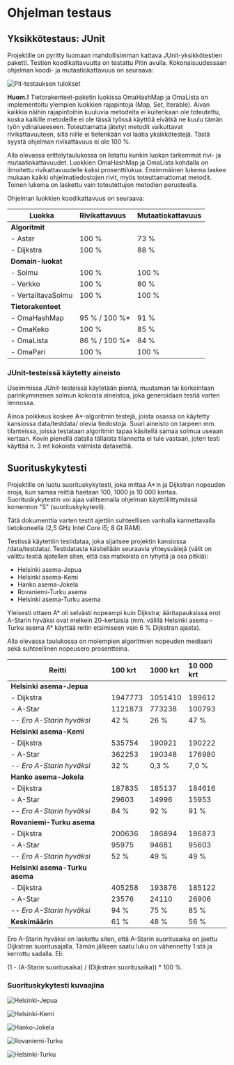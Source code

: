 # Ohjelman testaus

## Yksikkötestaus: JUnit

Projektille on pyritty luomaan mahdollisimman kattava JUnit-yksikkötestien paketti. Testien koodikattavuutta on testattu Pitin avulla. Kokonaisuudessaan ohjelman koodi- ja mutaatiokattavuus on seuraava:

![Pit-testauksen tulokset](/documents/img/pit.png)

**Huom.!** Tietorakenteet-paketin luokissa OmaHashMap ja OmaLista on implementoitu ylempien luokkien rajapintoja (Map, Set, Iterable). Aivan kaikkia näihin rajapintoihin kuuluvia metodeita ei kuitenkaan ole toteutettu, koska kaikille metodeille ei ole tässä työssä käyttöä eivätkä ne kuulu tämän työn ydinalueeseen. Toteuttamatta jätetyt metodit vaikuttavat rivikattavuuteen, sillä niille ei tietenkään voi laatia yksikkötestejä. Tästä syystä ohjelman rivikattavuus ei ole 100 %.

Alla olevassa erittelytaulukossa on listattu kunkin luokan tarkemmat rivi- ja mutaatiokattavuudet. Luokkien OmaHashMap ja OmaLista kohdalla on ilmoitettu rivikattavuudelle kaksi prosenttilukua. Ensimmäinen lukema laskee mukaan kaikki ohjelmatiedostojen rivit, myös toteuttamattomat metodit. Toinen lukema on laskettu vain toteutettujen metodien perusteella.

Ohjelman luokkien koodikattavuus on seuraava:
	
| Luokka             | Rivikattavuus  | Mutaatiokattavuus |
| -------------------|:---------------|:------------------|
| **Algoritmit**     |                |                   |
| - Astar            | 100 %          | 73 %              |
| - Dijkstra         | 100 %          | 88 %              |
| **Domain-luokat**  |                |                   |
| - Solmu            | 100 %          | 100 %             |
| - Verkko           | 100 %          | 80 %              |
| - VertailtavaSolmu | 100 %          | 100 %             |
| **Tietorakenteet** |                |                   |
| - OmaHashMap       | 95 %  / 100 %* | 91  %             |
| - OmaKeko          | 100 %          | 85 %              |
| - OmaLista         | 86 % / 100 %*  | 84 %              |
| - OmaPari          | 100 %          | 100 %             |


### JUnit-testeissä käytetty aineisto

Useimmissa JUnit-testeissä käytetään pientä, muutaman tai korkeintaan parinkymmenen solmun kokoista aineistoa, joka generoidaan testiä varten lennossa.

Ainoa poikkeus koskee A*-algoritmin testejä, joista osassa on käytetty kansiossa data/testdata/ olevia tiedostoja. Suuri aineisto on tarpeen mm. tilanteissa, joissa testataan algoritmin tapaa käsitellä samaa solmua useaan kertaan. Kovin pienellä datalla tällaista tilannetta ei tule vastaan, joten testi käyttää n. 3 mt kokoista valmista datasettiä. 


## Suorituskykytesti

Projektille on luotu suorituskykytesti, joka mittaa A*:n ja Dijkstran nopeuden eroja, kun samaa reittiä haetaan 100, 1000 ja 10 000 kertaa. Suorituskykytestin voi ajaa valitsemalla ohjelman käyttöliittymässä komennon "S" (suorituskykytesti).

Tätä dokumenttia varten testit ajettiin suhteellisen vanhalla kannettavalla tietokoneella (2,5 GHz Intel Core i5; 8 Gt RAM).

Testissä käytettiin testidataa, joka sijaitsee projektin kansiossa /data/testdata/. Testidatasta käsitellään seuraavia yhteysvälejä (välit on valittu testiä ajatellen siten, että osa matkoista on lyhyitä ja osa pitkiä):

* Helsinki asema-Jepua
* Helsinki asema-Kemi
* Hanko asema-Jokela
* Rovaniemi-Turku asema
* Helsinki asema-Turku asema

Yleisesti ottaen A* oli selvästi nopeampi kuin Dijkstra; ääritapauksissa erot A-Starin hyväksi ovat melkein 20-kertaisia (mm. välillä Helsinki asema - Turku asema A* käyttää reitin etsimiseen vain 6 % Dijkstran ajasta).

Alla olevassa taulukossa on molempien algoritmien nopeuden mediaani sekä suhteellinen nopeusero prosentteina.


| Reitti	                | 100 krt	 | 1000 krt      | 10 000 krt |
| --------------------------|:-----------|:--------------|:-----------|
| **Helsinki asema-Jepua**   	|            |               |            |
| - Dijkstra            	| 1947773	 | 1051410	     | 189612     |
| - A-Star                 	| 1121873	 | 773238	     | 100793     |
| -- *Ero A-Starin hyväksi* | 42 %       | 26 %          | 47 %       |
| **Helsinki asema-Kemi** 	|       	 |      	     |            |
| - Dijkstra            	| 535754	 | 190921	     | 190222     |
| - A-Star                	| 362253	 | 190348	     | 176980     |
| -- *Ero A-Starin hyväksi* | 32 %       | 0,3 %         | 7,0 %       |
| **Hanko asema-Jokela**    |            |       	     |            |
| - Dijkstra                | 187835     | 185137	     | 184616     |
| - A-Star                  | 29603	     | 14996         | 15953      |
| -- *Ero A-Starin hyväksi* | 84 %       | 92 %          | 91 %       |
| **Rovaniemi-Turku asema**	|        	 |       	     |            |
| - Dijkstra                | 200636	 | 186894	     | 186873     |
| - A-Star                	| 95975	     | 94681	     | 95603      |
| -- *Ero A-Starin hyväksi* | 52 %       | 49 %          | 49 %       |
| **Helsinki asema-Turku asema** |            |       	     |            |
| - Dijkstra	            | 405258	 | 193876	     | 185122     |
| - A-Star	                | 23576	     | 24110	     | 26906      |
| -- *Ero A-Starin hyväksi* | 94 %       | 75 %          | 85 %       |
| **Keskimäärin**           | 61 %       | 48 %          | 56 %       |

Ero A-Starin hyväksi on laskettu siten, että A-Starin suoritusaika on jaettu Dijkstran suoritusajalla.
Tämän jälkeen saatu luku on vähennetty 1:stä ja kerrottu sadalla. Eli:

(1 - (A-Starin suoritusaika) / (Dijkstran suoritusaika)) * 100 %. 


### Suorituskykytesti kuvaajina

![Helsinki-Jepua](/documents/img/hki-jepua.png)

![Helsinki-Kemi](/documents/img/hki-kemi.png)

![Hanko-Jokela](/documents/img/hanko-jokela.png)

![Rovaniemi-Turku](/documents/img/rovaniemi-turku.png)

![Helsinki-Turku](/documents/img/hki-turku.png)

